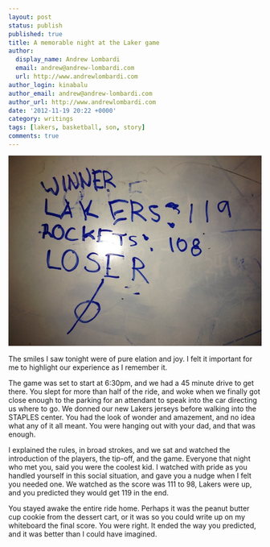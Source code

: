 ```yaml
---
layout: post
status: publish
published: true
title: A memorable night at the Laker game
author:
  display_name: Andrew Lombardi
  email: andrew@andrew-lombardi.com
  url: http://www.andrewlombardi.com
author_login: kinabalu
author_email: andrew@andrew-lombardi.com
author_url: http://www.andrewlombardi.com
date: '2012-11-19 20:22 +0000'
category: writings
tags: [lakers, basketball, son, story]
comments: true
---
```


[![Laker Score](images/blog/Photo-Nov-18-23-30-10.jpg)](http://www.nba.com/games/20121118/HOULAL/gameinfo.html)

The smiles I saw tonight were of pure elation and joy. I felt it
important for me to highlight our experience as I remember it.

The game was set to start at 6:30pm, and we had a 45 minute drive to get
there. You slept for more than half of the ride, and woke when we
finally got close enough to the parking for an attendant to speak into
the car directing us where to go.<!--more--> We donned our new Lakers
jerseys before walking into the STAPLES center. You had the look of
wonder and amazement, and no idea what any of it all meant. You were
hanging out with your dad, and that was enough.

I explained the rules, in broad strokes, and we sat and watched the
introduction of the players, the tip-off, and the game. Everyone that
night who met you, said you were the coolest kid. I watched with pride
as you handled yourself in this social situation, and gave you a nudge
when I felt you needed one. We watched as the score was 111 to 98,
Lakers were up, and you predicted they would get 119 in the end.

You stayed awake the entire ride home. Perhaps it was the peanut butter
cup cookie from the dessert cart, or it was so you could write up on my
whiteboard the final score. You were right. It ended the way you
predicted, and it was better than I could have imagined.
